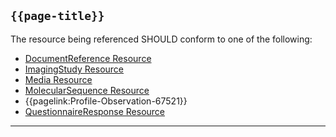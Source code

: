 ## <code>{{page-title}}</code>

The resource being referenced SHOULD conform to one of the following:

- [DocumentReference Resource](https://hl7.org/fhir/R4/DocumentReference.html)
- [ImagingStudy Resource](https://hl7.org/fhir/R4/ImagingStudy.html)
- [Media Resource](https://hl7.org/fhir/R4/media.html)
- [MolecularSequence Resource](https://hl7.org/fhir/R4/molecularsequence.html)
- {{pagelink:Profile-Observation-67521}}
- [QuestionnaireResponse Resource](https://hl7.org/fhir/R4/QuestionnaireResponse.html)

---